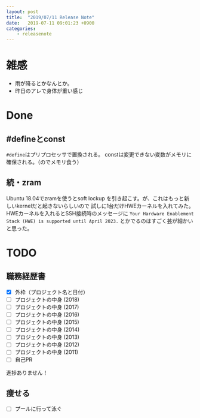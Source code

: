 ```yaml
---
layout: post
title:  "2019/07/11 Release Note"
date:   2019-07-11 09:01:23 +0900
categories:
	- releasenote
---
```

# 雑感

* 雨が降るとかなんとか。
* 昨日のアレで身体が重い感じ

# Done

## #defineとconst

`#define`はプリプロセッサで置換される。
constは変更できない変数がメモリに確保される。（のでメモリ食う）

## 続・zram

Ubuntu 18.04でzramを使うとsoft lockup を引き起こす。が、これはもっと新しいkernelだと起きないらしいので
試しに1台だけHWEカーネルを入れてみた。 HWEカーネルを入れるとSSH接続時のメッセージに
`Your Hardware Enablement Stack (HWE) is supported until April 2023.`
とかでるのはすごく芸が細かいと思った。


# TODO 

## 職務経歴書

- [x] 外枠（プロジェクト名と日付）
- [ ] プロジェクトの中身 (2018)
- [ ] プロジェクトの中身 (2017)
- [ ] プロジェクトの中身 (2016)
- [ ] プロジェクトの中身 (2015)
- [ ] プロジェクトの中身 (2014)
- [ ] プロジェクトの中身 (2013)
- [ ] プロジェクトの中身 (2012)
- [ ] プロジェクトの中身 (2011)
- [ ] 自己PR

進捗ありません！

## 痩せる

- [ ] プールに行って泳ぐ

